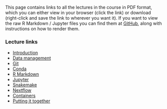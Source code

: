 This page contains links to all the lectures in the course in PDF format, which
you can either view in your browser (click the link) or download (right-click
and save the link to wherever you want it). If you want to view the raw R
Markdown / Jupyter files you can find them at [GitHub](https://github.com/NBISweden/workshop-reproducible-research/tree/GITHUB_BRANCH/lectures),
along with instructions on how to render them.

### Lecture links

* [Introduction](https://raw.githubusercontent.com/NBISweden/workshop-reproducible-research/GITHUB_BRANCH/lectures/introduction/introduction.pdf)
* [Data management](https://raw.githubusercontent.com/NBISweden/workshop-reproducible-research/GITHUB_BRANCH/lectures/data-management/data-management.pdf)
* [Git](https://raw.githubusercontent.com/NBISweden/workshop-reproducible-research/GITHUB_BRANCH/lectures/git/git.pdf)
* [Conda](https://raw.githubusercontent.com/NBISweden/workshop-reproducible-research/GITHUB_BRANCH/lectures/conda/conda.pdf)
* [R Markdown](https://raw.githubusercontent.com/NBISweden/workshop-reproducible-research/GITHUB_BRANCH/lectures/rmarkdown/rmarkdown.pdf)
* [Jupyter](https://raw.githubusercontent.com/NBISweden/workshop-reproducible-research/GITHUB_BRANCH/lectures/jupyter/jupyter.pdf)
* [Snakemake](https://raw.githubusercontent.com/NBISweden/workshop-reproducible-research/GITHUB_BRANCH/lectures/snakemake/snakemake.pdf)
* [Nextflow](https://raw.githubusercontent.com/NBISweden/workshop-reproducible-research/GITHUB_BRANCH/lectures/nextflow/nextflow.pdf)
* [Containers](https://raw.githubusercontent.com/NBISweden/workshop-reproducible-research/GITHUB_BRANCH/lectures/containers/containers.pdf)
* [Putting it together](https://raw.githubusercontent.com/NBISweden/workshop-reproducible-research/GITHUB_BRANCH/lectures/putting-it-together/putting-it-together.pdf)
